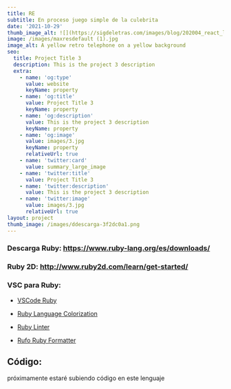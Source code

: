 ```yaml
---
title: RE
subtitle: En proceso juego simple de la culebrita
date: '2021-10-29'
thumb_image_alt: ![](https://sigdeletras.com/images/blog/202004_react_leaflet/react.png)
image: /images/maxresdefault (1).jpg
image_alt: A yellow retro telephone on a yellow background
seo:
  title: Project Title 3
  description: This is the project 3 description
  extra:
    - name: 'og:type'
      value: website
      keyName: property
    - name: 'og:title'
      value: Project Title 3
      keyName: property
    - name: 'og:description'
      value: This is the project 3 description
      keyName: property
    - name: 'og:image'
      value: images/3.jpg
      keyName: property
      relativeUrl: true
    - name: 'twitter:card'
      value: summary_large_image
    - name: 'twitter:title'
      value: Project Title 3
    - name: 'twitter:description'
      value: This is the project 3 description
    - name: 'twitter:image'
      value: images/3.jpg
      relativeUrl: true
layout: project
thumb_image: /images/ddescarga-3f2dc0a1.png
---
```

### Descarga Ruby: <https://www.ruby-lang.org/es/downloads/>

### Ruby 2D: <http://www.ruby2d.com/learn/get-started/>

### VSC para Ruby:

*   [VSCode Ruby](https://marketplace.visualstudio.com/items?itemName=wingrunr21.vscode-ruby)

<!---->

*   [Ruby Language Colorization](https://marketplace.visualstudio.com/items?itemName=groksrc.ruby)

<!---->

*   [Ruby Linter](https://marketplace.visualstudio.com/items?itemName=hoovercj.ruby-linter)

<!---->

*   [Rufo Ruby Formatter](https://marketplace.visualstudio.com/items?itemName=jnbt.vscode-rufo)



## Código:

próximamente estaré subiendo código en este lenguaje   

##

##
